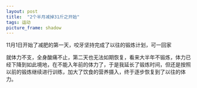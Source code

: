 ```yaml
---
layout: post
title:  "2个半月减掉31斤之开始"
tags: 运动
picture_frame: shadow  
---
```


11月1日开始了减肥的第一天，咬牙坚持完成了以往的锻炼计划，可一回家
<!--more-->

就体力不支，全身酸痛不止，第二天也无法如期恢复，看来大半年不锻炼，体力已经下降到如此境地，在不能入年前的体力了，于是我延长了锻炼时间，但还是按照以前的锻炼继续进行训练，加大了饮食的营养摄入，终于逐步恢复到了以往的体力。







